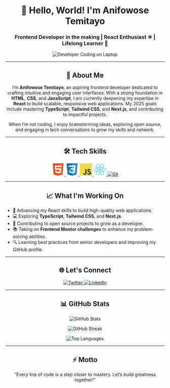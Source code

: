 <h1 align="center">👋 Hello, World! I'm Anifowose Temitayo</h1>  
<h3 align="center">Frontend Developer in the making | React Enthusiast ⚛️ | Lifelong Learner 🚀</h3>  

<p align="center">
  <img src="https://media.giphy.com/media/qgQUggAC3Pfv687qPC/giphy.gif" alt="Developer Coding on Laptop" width="400"/>
</p>

---

<h2 align="center">💼 About Me</h2>
<p align="center">
I’m <strong>Anifowose Temitayo</strong>, an aspiring frontend developer dedicated to crafting intuitive and engaging user interfaces. With a strong foundation in <strong>HTML</strong>, <strong>CSS</strong>, and <strong>JavaScript</strong>, I am currently deepening my expertise in <strong>React</strong> to build scalable, responsive web applications. My 2025 goals include mastering <strong>TypeScript</strong>, <strong>Tailwind CSS</strong>, and <strong>Next.js</strong>, and contributing to impactful projects.
</p>


<p align="center">When I’m not coding, I enjoy brainstorming ideas, exploring open source, and engaging in tech conversations to grow my skills and network.</p>

---

<h2 align="center">🛠️ Tech Skills</h2>
<p align="center">
  <a href="https://developer.mozilla.org/en-US/docs/Web/HTML" target="_blank"> 
    <img src="https://raw.githubusercontent.com/devicons/devicon/master/icons/html5/html5-original.svg" alt="HTML" width="40" height="40"/> 
  </a>  
  <a href="https://developer.mozilla.org/en-US/docs/Web/CSS" target="_blank"> 
    <img src="https://raw.githubusercontent.com/devicons/devicon/master/icons/css3/css3-original.svg" alt="CSS" width="40" height="40"/> 
  </a>  
  <a href="https://developer.mozilla.org/en-US/docs/Web/JavaScript" target="_blank"> 
    <img src="https://raw.githubusercontent.com/devicons/devicon/master/icons/javascript/javascript-original.svg" alt="JavaScript" width="40" height="40"/> 
  </a>  
  <a href="https://reactjs.org/" target="_blank"> 
    <img src="https://raw.githubusercontent.com/devicons/devicon/master/icons/react/react-original.svg" alt="React" width="40" height="40"/> 
  </a>  
  <a href="https://git-scm.com/" target="_blank"> 
    <img src="https://www.vectorlogo.zone/logos/git-scm/git-scm-icon.svg" alt="Git" width="40" height="40"/> 
  </a>
</p>

---

<h2 align="center">📈 What I'm Working On</h2>
<ul>
  <li>🚀 Advancing my React skills to build high-quality web applications.</li>
  <li>💻 Exploring <strong>TypeScript</strong>, <strong>Tailwind CSS</strong>, and <strong>Next.js</strong>.</li>
  <li>🎯 Contributing to open source projects to grow as a developer.</li>
  <li>📚 Taking on <strong>Frontend Mentor challenges</strong> to enhance my problem-solving abilities.</li>
  <li>🔍 Learning best practices from senior developers and improving my GitHub profile.</li>
</ul>

---

<h2 align="center">🌐 Let's Connect</h2>
<p align="center">  
  <a href="https://twitter.com/dev_temitayo" target="_blank"> 
    <img src="https://raw.githubusercontent.com/rahuldkjain/github-profile-readme-generator/master/src/images/icons/Social/twitter.svg" alt="Twitter" height="30" width="40"/> 
  </a>  
  <a href="https://linkedin.com/in/temitayo-anifowose" target="_blank"> 
    <img src="https://raw.githubusercontent.com/rahuldkjain/github-profile-readme-generator/master/src/images/icons/Social/linked-in-alt.svg" alt="LinkedIn" height="30" width="40"/> 
  </a>  
</p>  

---

<h2 align="center">📊 GitHub Stats</h2>
<p align="center">
  <img src="https://github-readme-stats.vercel.app/api?username=theonly1ty&show_icons=true&theme=radical" alt="GitHub Stats" />
</p>
<p align="center">
  <img src="https://github-readme-streak-stats.herokuapp.com/?user=theonly1ty&theme=radical" alt="GitHub Streak" />
</p>
<p align="center">
  <img src="https://github-readme-stats.vercel.app/api/top-langs?username=theonly1ty&show_icons=true&locale=en&layout=compact&theme=radical" alt="Top Languages" />
</p>

---

<h2 align="center">⚡ Motto</h2>
<p align="center">“Every line of code is a step closer to mastery. Let’s build greatness together!”</p>
